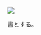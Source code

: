 ![](https://www.nta.go.jp/tmp/36c11f58-73b4-4769-be76-67aab73f7211/images/91d29cb8a008f649cb95fff6a56bbb045b8e34b282ba1bdf4f3de2f01f1953d2.jpg)

書とする。